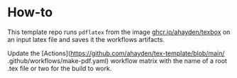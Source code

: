 # How-to
This template repo runs `pdflatex` from the image [ghcr.io/ahayden/texbox](
https://github.com/ahayden/texbox) on an input latex file and saves it the 
workflows artifacts.

Update the [Actions](https://github.com/ahayden/tex-template/blob/main/
.github/workflows/make-pdf.yaml) workflow matrix with the name of a root 
.tex file or two for the build to work.

